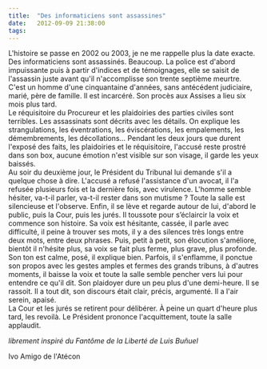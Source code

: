 ```yaml
---
title:  "Des informaticiens sont assassines"
date:   2012-09-09 21:38:00
tags:   
---
```


<p>L'histoire se passe en 2002 ou 2003, je ne me rappelle plus la date exacte. Des informaticiens sont assassinés. Beaucoup. La police est d'abord impuissante puis à partir d'indices et de témoignages, elle se saisit de l'assassin juste avant qu'il n'accomplisse son trente septième meurtre. C'est un homme d'une cinquantaine d'années, sans antécédent judiciaire, marié, père de famille. Il est incarcéré. Son procès aux Assises a lieu six mois plus tard.<br/> Le réquisitoire du Procureur et les plaidoiries des parties civiles sont terribles. Les assassinats sont décrits avec les détails. On explique les strangulations, les éventrations, les éviscérations, les empalements, les démembrements, les décollations&hellip; Pendant les deux jours que durent l'exposé des faits, les plaidoiries et le réquisitoire, l'accusé reste prostré dans son box, aucune émotion n'est visible sur son visage, il garde les yeux baissés. <br/> Au soir du deuxième jour, le Président du Tribunal lui demande s'il a quelque chose à dire. L'accusé a refusé l'assistance d'un avocat, il l'a refusée plusieurs fois et la dernière fois, avec virulence. L'homme semble hésiter, va-t-il parler, va-t-il rester dans son mutisme ? Toute la salle est silencieuse et l'observe. Enfin, il se lève et regarde autour de lui, d'abord le public, puis la Cour, puis les jurés. Il toussote pour s’éclaircir la voix et commence son histoire. Sa voix est hésitante, cassée, il parle avec difficulté, il peine à trouver ses mots, il y a des silences très longs entre deux mots, entre deux phrases. Puis, petit à petit, son élocution s'améliore, bientôt il n'hésite plus, sa voix se fait plus ferme, plus grave, plus profonde. Son ton est calme, posé, il explique bien. Parfois, il s'enflamme, il ponctue son propos avec les gestes amples et fermes des grands tribuns, à d'autres moments, il baisse la voix et toute la salle semble pencher vers lui pour entendre ce qu'il dit. Son plaidoyer dure un peu plus d'une demi-heure. Il se rassoit. Il a tout dit, son discours était clair, précis, argumenté. Il a l'air serein, apaisé.<br/> La Cour et les jurés se retirent pour délibérer. À peine un quart d'heure plus tard, les revoilà. Le Président prononce l'acquittement, toute la salle applaudit.</p>
<p><em>librement inspiré du Fantôme de la Liberté de Luis Buñuel</em></p>
<p>Ivo Amigo de l'Atécon</p>
